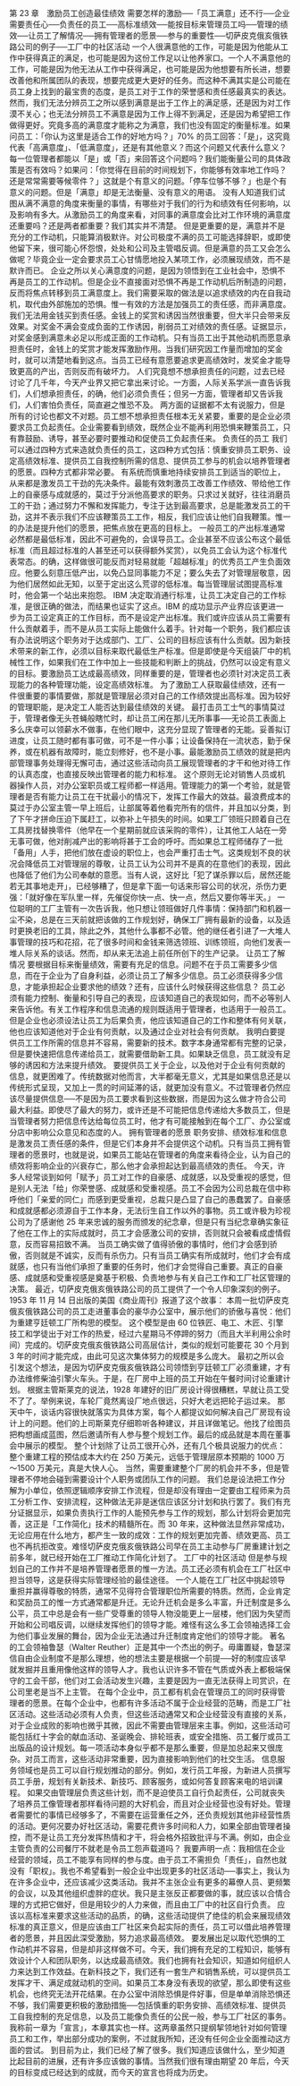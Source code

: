 第 23 章　激励员工创造最佳绩效 
需要怎样的激励──「员工满意」还不行──企业需要责任心──负责任的员工──高标准绩效──能按目标来管理员工吗──管理的绩效──让员工了解情况──拥有管理者的愿景──参与的重要性──切萨皮克俄亥俄铁路公司的例子──工厂中的社区活动 
一个人很满意他的工作，可能是因为他能从工作中获得真正的满足，也可能是因为这份工作足以让他养家口。一个人不满意他的工作，可能是因为他无法从工作中获得满足，也可能是因为他想要有所长进，想要改善他和所属团队的表现，想要完成更大更好的任务。而这种不满其实是公司能在员工身上找到的最宝贵的态度，是员工对于工作的荣誉感和责任感最真实的表达。然而，我们无法分辨员工之所以感到满意是出于工作上的满足感，还是因为对工作漠不关心；也无法分辨员工不满意是因为工作上得不到满足，还是因为希望把工作做得更好。究竟多高的满意度才能称之为满意，我们也没有固定的衡量标准。如果问员工：「你认为这里是适合工作的好地方吗？」70% 的员工回答：「是」，这究竟代表「高满意度」、「低满意度」，还是有其他意义？而这个问题又代表什么意义？每一位管理者都能以「是」或「否」来回答这个问题吗？我们能衡量公司的具体政策是否有效吗？如果问：「你觉得在目前的时间规划下，你能够有效率地工作吗？还是常常需要等候零件？」这就是个有意义的问题。「停车位够不够？」也是个有意义的问题。但是「满意」却是无法衡量、没有意义的用语。
没有人知道我们试图从满不满意的角度来衡量的事情，有哪些对于我们的行为和绩效有任何影响，以及影响有多大。从激励员工的角度来看，对同事的满意度会比对工作环境的满意度还重要吗？还是两者都重要？我们其实并不清楚。
但是更重要的是，满意并不是充分的工作动机，只能算消极默许。对公司极度不满的员工可能选择辞职，或即使他留下来，很可能心怀怨恨，处处和公司及主管唱反调。但是满意的员工又会怎么做呢？毕竟企业一定会要求员工心甘情愿地投入某项工作，必须展现绩效，而不是默许而已。
企业之所以关心满意度的问题，是因为领悟到在工业社会中，恐惧不再是员工的工作动机。但是企业不直接面对恐惧不再是工作动机后所制造的问题，反而将焦点转移到员工满意度上。我们需要采取的做法是以追求绩效的内在自我动机，取代由外部施加的恐惧。惟一有效的方法是加强员工的责任感，而非满意度。
我们无法用金钱买到责任感。金钱上的奖赏和诱因当然很重要，但大半只会带来反效果。对奖金不满会变成负面的工作诱因，削弱员工对绩效的责任感。证据显示，对奖金感到满意未必足以形成正面的工作动机。只有当员工出于其他动机而愿意承担责任时，金钱上的奖赏才能发挥激励作用。当我们研究因工作量而增加的奖金时，就可以清楚地看到这点。当员工已经有意愿要追求更高绩效时，发奖金才能导致更高的产出，否则反而有破坏力。
人们究竟想不想承担责任的问题，过去已经讨论了几千年，今天产业界又把它拿出来讨论。一方面，人际关系学派一直告诉我们，人们想承担责任，的确，他们必须负责任；但另一方面，管理者却又告诉我们，人们害怕负责任，简直避之惟恐不及。
两方面的证据都不太有说服力，但是所有的讨论也都文不对题。员工想不想承担责任根本无关紧要，重要的是企业必须要求员工负起责任。企业需要看到绩效，既然企业不能再利用恐惧来鞭策员工，只有靠鼓励、诱导，甚至必要时要推动和促使员工负起责任来。
负责任的员工 
我们可以通过四种方式来造就负责任的员工，这四种方式包括：慎重安排员工职务、设定高绩效标准、提供员工自我控制所需的信息、提供员工参与的机会以培养管理者的愿景。四种方式都非常必要。
有系统而慎重地持续安排员工到适当的职位上，从来都是激发员工干劲的先决条件。最能有效刺激员工改善工作绩效、带给他工作上的自豪感与成就感的，莫过于分派他高要求的职务。只求过关就好，往往消磨员工的干劲；通过努力不懈和发挥能力，专注于达到最高要求，总是能激发员工的干劲，这并不表示我们不应该鞭策员工工作，相反，我们应该让他们自我鞭策。惟一的办法是提升他们的愿景，把焦点放在更高的目标上。
一般员工的产出标准通常必然都是最低标准，因此不可避免的，会误导员工。企业甚至不应该公布这个最低标准（而且超过标准的人甚至还可以获得额外奖赏），以免员工会认为这个标准代表常态。的确，这样做很可能反而对轻易就能「超越标准」的优秀员工产生负面效应。他要么刻意压低产出，以免凸显同事能力不足；要么失去了对管理层敬意，因为他们居然如此无知，以至于定出这么荒谬的低标准。每当管理层试图提高标准时，他会第一个站出来抱怨。
IBM 决定取消通行标准，让员工决定自己的工作标准，是很正确的做法，而结果也证实了这点。IBM 的成功显示产业界应该更进一步为员工设定真正的工作目标，而不是设定产出标准。我们或许应该从员工需要有什么贡献着手，而不是从员工实际上能做什么着手。针对每一个职务，我们都应该有办法说明这个职务对于达成部门、工厂、公司的目标应该有什么贡献。因为新技术带来的新工作，必须以目标来取代最低生产标准。但是即使是今天组装厂中的机械性工作，如果我们在工作中加上一些技能和判断上的挑战，仍然可以设定有意义的目标。要激励员工达成最高绩效，同样重要的是，管理者也必须针对决定员工表现能力的各种管理功能，设定高绩效标准。
为了激励工人获取最佳绩效，还有一件很重要的事情要做，那就是管理层必须对自己的工作绩效提出高标准。因为较好的管理职能，是决定工人能否达到最佳绩效的关键。
最打击员工士气的事情莫过于，管理者像无头苍蝇般瞎忙时，却让员工闲在那儿无所事事──无论员工表面上多么庆幸可以领薪水不做事，在他们眼中，这充分显现了管理者的无能。妥善拟订进度，让员工随时都有事可做，可不是一件小事；让设备保持在一流状态，勤于保养，或在机器有故障时，能立刻修好，也不是小事。最能激励员工绩效的就是把内部管理事务处理得无懈可击，通过这些活动向员工展现管理者的才干和他对待工作的认真态度，也直接反映出管理者的能力和标准。
这个原则无论对销售人员或机器操作人员，对办公室职员或工程师都一样适用。管理能力的第一个考验，就是管理者是否有能力让员工在干扰最小的情况下，发挥工作最大的效益。最浪费成本的莫过于办公室主管一早上班后，让部属等着他看完所有的信件，并且加以分类，到了下午才拼命压迫下属赶工，以弥补上午损失的时间。如果工厂领班只顾着自己在工具房找替换零件（他早在一个星期前就应该采购的零件），让其他工人站在一旁无事可做，他对削减产出的影响将甚于工会的呼吁。而如果总工程师储存了一批「备用」人手，把他们放在虚设的职位上，也会严重打击士气。这类规划不良的状况会降低员工对管理层的尊敬，让员工认为公司并不是真的在意他们的表现，因此也降低了他们为公司奉献的意愿。当有人说，这好比「犯了谋杀罪以后，居然还能若无其事地走开」，已经够糟了，但是拿下面一句话来形容公司的状况，杀伤力更强：「就好像在军队里一样，先催促你快一点、快一点，然后又要你等半天。」
一位聪明的工厂主管有一次告诉我，他只想让领班做好几件事情：保持部门和机器一尘不染，总是在三天前就把该做的工作规划好，确保工厂拥有最新的设备，以及适时更换老旧的工具，除此之外，其他什么事都不必管。他的继任者引进了一大堆人事管理的技巧和花招，花了很多时间和金钱来筛选领班、训练领班，向他们发表一堆人际关系的谈话。然而，却从来无法追上前任所创下的生产记录。
让员工了解情况 
要根据目标来衡量绩效，需要有充足的信息。问题不在于员工需要多少信息，而在于企业为了自身利益，必须让员工了解多少信息。员工必须获得多少信息，才能承担起企业要求他的绩效？还有，应该什么时候获得这些信息？ 
员工必须有能力控制、衡量和引导自己的表现，应该知道自己的表现如何，而不必等别人来告诉他。有关工作程序和信息流通的规则既适用于管理者，也适用于一般员工。
但是企业也必须设法让员工为后果负责，他应该知道自己的工作和整体有何关联，他也应该知道他对于企业有何贡献，以及通过企业对社会有何贡献。
我明白要提供员工工作所需的信息并不容易，需要新的技术。数字本身通常都有完整的记录，但是要快速把信息传递给员工，就需要借助新工具。如果缺乏信息，员工就没有足够的诱因和方法来提升绩效。
要提供员工关于企业，以及他对于企业有何贡献的信息，就更困难了。传统数据对他而言，大半都毫无意义，尤其是如果信息还是以传统形式呈现，又加上一贯的时间延滞的话，就更加没有意义。不过管理者仍然应该尽量提供信息──不是因为员工要求看到这些数据，而是因为这么做才符合公司最大利益。即使尽了最大的努力，或许还是不可能把信息传递给大多数员工，但是当管理者努力把信息传达给每位员工时，他才有可能接触到在每个工厂、办公室或分店中影响公众意见和态度的人。
拥有管理者的愿景 
职务安排、绩效标准和信息是激发员工责任感的条件，但是它们本身并不会提供这个动机。只有当员工拥有管理者的愿景时，也就是说，如果员工能站在管理者的角度来看待企业，认为自己的绩效将影响企业的兴衰存亡，那么他才会承担起达到最高绩效的责任。
今天，许多人经常谈到如何「赋予」员工对工作的自豪感、成就感，以及受重视的感觉，但是别人无法「给」你荣誉感、成就感和受重视感。员工不会因为公司总裁在信中称呼他们「亲爱的同仁」而感到更受重视，总裁只是凸显了自己的愚蠢罢了。自豪感和成就感都必须源自于工作本身，无法衍生自工作以外的事物。员工或许极为珍视公司为了感谢他 25 年来忠诚的服务而颁发的纪念章，但是只有当纪念章确实象征了他在工作上的实际成就时，员工才会感激公司的安排，否则就只会被看成虚情假意，反而容易招致不满。
当员工确实做了值得骄傲的事情时，他们才会感到骄傲，否则就是不诚实，反而有杀伤力。只有当员工确实有所成就时，他们才会有成就感，也只有当他们承担了重要的任务时，他们才会觉得自己重要。真正的自豪感、成就感和受重视感是奠基于积极、负责地参与有关自己工作和工厂社区管理的决策。
最近，切萨皮克俄亥俄铁路公司的员工提供了一个令人印象深刻的例子。1953 年 11 月 14 日出版的美国《商业周刊》报道了这个故事： 
本周一批切萨皮克俄亥俄铁路公司的员工走进董事会的豪华办公室中，展示他们的骄傲与喜悦：他们为重建亨廷顿工厂所构思的模型。
这个模型是由 60 位铁匠、电工、木匠、引擎技工和学徒出于对工作的热爱，经过六星期马不停蹄的努力（而且大半利用公余时间）完成的。切萨皮克俄亥俄铁路公司高层估计，类似的规划可能要花 30 个月到 3 年的时间才能完成，由此可见这次集体努力的规模是多么庞大。
最初之所以会引发这个想法，是因为切萨皮克俄亥俄铁路公司领悟到亨廷顿工厂必须重建，才有办法维修柴油引擎火车头。于是，在厂房中上班的员工开始在午餐时间讨论重建计划。
根据主管斯莱克的说法，1928 年建好的旧厂房设计得很糟糕，早就让员工受不了了。举例来说，车轮厂竟然离设厂地点很远，只好大老远把轮子运过来。
那天中午，谈话内容很快就落实为具体方案，每个人都提议如何解决自己厂房现有设计上的问题。他们的上司斯莱克仔细聆听各种建议，并且详做笔记。他找了绘图员把构想画成蓝图，然后邀请所有人参与整个规划工作。最后的成品就是本周在董事会中展示的模型。
整个计划除了让员工很开心外，还有几个极具说服力的优点：整个重建工程的预估成本大约在 250 万美元，远低于管理层原本预期的 1000 万～1500 万美元，真是大快人心。
当然，需要重建整个厂房的机会并不多，但是管理者不停地会碰到需要设计个人职务或团队工作的问题。
我们总是设法把工作分解为小单位，依照逻辑顺序安排工作流程，但是却没有理由一定要由工程师来为员工分析工作、安排流程，这种做法无非是迷信应该区分计划和执行罢了。我们有充分证据显示，如果负责执行工作的人能预先参与工作的规划，那么计划将会更加完善，这正是「工作简化」技术的精髓所在。而 30 年来，这种做法显然非常成功，无论应用在什么地方，都产生一致的成效：工作的规划更加完善、绩效更高、员工也不再抗拒改变。难怪切萨皮克俄亥俄铁路公司早在员工主动参与厂房重建计划之前多年，就已经开始在工厂推动工作简化计划了。
工厂中的社区活动 
但是参与规划自己的工作并不是培养管理者愿景的惟一方法。员工还必须有机会在工厂社区中担当领导，这是获得实际管理经验的最佳途径。
一个人能在工厂社区中挑起领导重担并赢得尊敬的特质，通常不见得符合管理职位所需要的特质。然而，企业肯定和奖励员工的惟一方式通常都是升迁。无论升迁机会是多么丰富，升迁制度是多么公平，员工中总是会有一些广受尊重的领导人物没能更上一层楼，他们因为失望而开始和公司唱反调，以继续发挥他们的领导才能。难怪有这么多工会领袖选择工会为他们事业发展的舞台，因为企业无法通过升迁制度肯定他们的领导才能。
著名的工会领袖鲁瑟（Walter Reuther）正是其中一个杰出的例子。毋庸置疑，鲁瑟深信自由企业制度不是那么理想，他的想法主要是根据一个前提──好的制度应该早就发掘并且重用像他这样的领导人才。我也认识许多不管在气质或外表上都极端保守的工会干部，他们对工会活动发生兴趣，主要是因为一直无法获得上司赏识，在公司里老是当不上主管。
在每个企业中，员工都有机会在管理员工的同时获得管理者的愿景。在每个企业中，也都有许多活动不属于企业经营的范畴，而是工厂社区活动。这些活动必须有人负责，但这些活动通常又和企业经营没有直接的关系，对于企业成败的影响也微乎其微，因此不需要由管理层来主事。例如，这些活动可能包括红十字会的献血活动、圣诞晚会、排轮班表，或安全措施、员工餐厅或员工出版品的设计规划。每一项活动本身似乎都不是那么重要，但是加总起来又很庞杂。对员工而言，这些活动非常重要，因为直接影响到他们的社交生活。
信息服务领域也是员工可以自行规划推动的部分。例如，发行员工年报，为新进人员撰写员工手册，规划有关新技术、新技巧、顾客服务，或如何答复顾客来电的培训课程。
如果交由管理层负责这些计划，而不是迫使员工自行负起责任，公司就丧失了培养员工像管理者那样看待问题的大好机会，而且对企业经营也没有好处。管理者需要忙的事情已经够多了，不需要在运营重任之外，还负责规划其他非经营性质的活动。更何况要办好社区活动，需要花费许多时间和人力，如果全部由管理者操控，而不是让员工充分发挥热情和才干，将会格外招致批评与不满。例如，由企业主管负责的公司餐厅不就老是令员工怨声载道吗？ 
我要声明一点：我相信在企业经营的领域，员工不能享有同样的参与度。由于员工不需担负「责任」，自然也就没有「职权」。我也不希望看到一般企业中出现更多的社区活动──事实上，我认为在许多企业中，还应该减少这类活动。我并不主张企业有更多的幕僚人员、更频繁的会议，以及其他组织虚胖的症状。我只是主张反正都要做的事，就应该以合情合理的方式把它做好，但是用较少的人力来做，而且由工厂中的社区自行负责。
应该以高标准来要求这些活动的品质，的确，这些活动提供了绝佳的机会来展现绩效标准的真正意义，但是应该由工厂社区来负起实际的责任，员工可以借此培养管理者的愿景，并且因此深受激励，努力追求最高绩效。
要发展出足以取代恐惧的工作动机并不容易，但是却非这样做不可。今天，我们拥有充足的工程知识，能够有效设计个人和团队职务，以达成最高绩效。我们也拥有社会知识，知道如何组织人力来达到工作效益。在新科技之下，我们还有一套生产和销售系统，可以提供员工发挥才干、满足成就动机的空间。如果员工本身没有表现的欲望，那么即使有这些机会，也终究无法开花结果。在办公室中消除恐惧是件好事，但是单单消除恐惧还不够，我们需要更积极的激励措施──包括慎重的职务安排、高绩效标准、提供员工自我控制的充足信息，以及员工能像负责任的公民一般，参与工厂社区的事务。
我称前一章为「宣言」，本章其实也一样。这两章虽然只提纲挈领地针对如何管理员工和工作，举出部分成功的案例，不过就我所知，还没有任何企业全面推动这方面的尝试。
到目前为止，我们已经了解了很多。我们知道应该做什么，至少知道比起目前的进展，还有许多应该做的事情。当然我们很有理由期望 20 年后，今天的目标变成已经达到的成就，而今天的宣言也将成为历史。